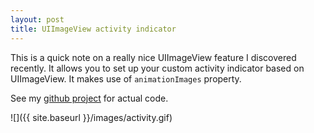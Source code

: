 ```yaml
---
layout: post
title: UIImageView activity indicator
---
```

This is a quick note on a really nice UIImageView feature I discovered recently.
It allows you to set up your custom activity indicator based on UIImageView. It makes use of ```animationImages``` property.

See my [github project](https://github.com/golopupinsky/ImageViewActivityIndicator) for actual code.

![]({{ site.baseurl }}/images/activity.gif)
